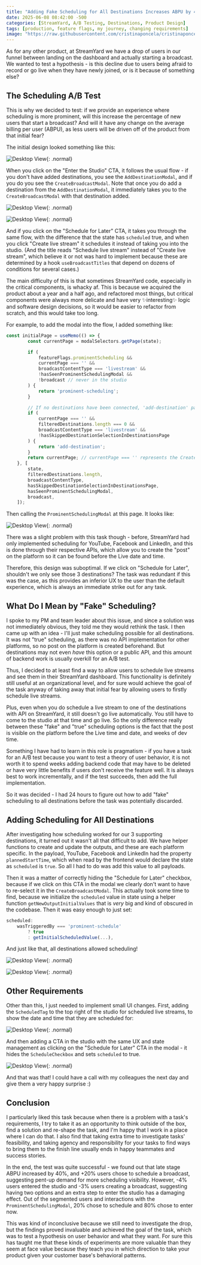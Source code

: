 ```yaml
---
title: "Adding Fake Scheduling for All Destinations Increases ABPU by 40% "
date: 2025-06-08 08:42:00 -500
categories: [StreamYard, A/B Testing, Destinations, Product Design]
tags: [production, feature flags, my journey, changing requirements]
image: "https://raw.githubusercontent.com/cristinaponcela/cristinaponcela.github.io/refs/heads/main/assets/img/StreamYard/FakeScheduling/scheduling.png"
---
```


As for any other product, at StreamYard we have a drop of users in our funnel between landing on the dashboard and actually starting a broadcast. We wanted to test a hypothesis - is this decline due to users being afraid to record or go live when they have newly joined, or is it because of something else?

## The Scheduling A/B Test

This is why we decided to test: if we provide an experience where scheduling is more prominent, will this increase the percentage of new users that start a broadcast? And will it have any change on the average billing per user (ABPU), as less users will be driven off of the product from that initial fear?

The initial design looked something like this:

![Desktop View](/assets/img/StreamYard/FakeScheduling/prominent-scheduling-modal.png){: .normal}

When you click on the "Enter the Studio" CTA, it follows the usual flow - if you don't have added destinations, you see the `AddDestinationModal`, and if you do you see the `CreateBroadcastModal`. Note that once you do add a destination from the `AddDestinationModal`, it immediately takes you to the `CreateBroadcastModal` with that destination added.

![Desktop View](/assets/img/StreamYard/FakeScheduling/AddDestinationModal.png){: .normal}

![Desktop View](/assets/img/StreamYard/FakeScheduling/CreateBroadcastModal.png){: .normal}


And if you click on the "Schedule for Later" CTA, it takes you through the same flow, with the difference that the state has `scheduled` true, and when you click "Create live stream" it schedules it instead of taking you into the studio. (And the title reads "Schedule live stream" instead of "Create live stream", which believe it or not was hard to implement because these are determined by a hook `useBroadcastTitles` that depend on dozens of conditions for several cases.)

The main difficulty of this is that sometimes StreamYard code, especially in the critical components, is whacky af. This is because we acquired the product about a year and a half ago, and refactored most things, but critical components were always more delicate and have very ✨interesting✨ logic and software design decisions, so it would be easier to refactor from scratch, and this would take too long.

For example, to add the modal into the flow, I added something like:

```typescript
const initialPage = useMemo(() => {
		const currentPage = modalSelectors.getPage(state);

		if (
			featureFlags.prominentScheduling &&
			currentPage === '' &&
			broadcastContentType === 'livestream' &&
			!hasSeenProminentSchedulingModal &&
			!broadcast // never in the studio
		) {
			return 'prominent-scheduling';
		}

		// If no destinations have been connected, 'add-destination' page is shown
		if (
			currentPage === '' &&
			filteredDestinations.length === 0 &&
			broadcastContentType === 'livestream' &&
			!hasSkippedDestinationSelectionInDestinationsPage
		) {
			return 'add-destination';
		}
		return currentPage; // currentPage === '' represents the CreateBroadcastModal, and it is the default
	}, [
		state,
		filteredDestinations.length,
		broadcastContentType,
		hasSkippedDestinationSelectionInDestinationsPage,
		hasSeenProminentSchedulingModal,
		broadcast,
	]);
```

Then calling the `ProminentSchedulingModal` at this page. It looks like:


![Desktop View](/assets/img/StreamYard/FakeScheduling/scheduled-broadcast.png){: .normal}


There was a slight problem with this task though - before, StreamYard had only implemented scheduling for YouTube, Facebook and LinkedIn, and this is done through their respective APIs, which allow you to create the "post" on the platform so it can be found before the Live date and time.

Therefore, this design was suboptimal. If we click on "Schedule for Later", shouldn't we only see those 3 destinations? The task was redundant if this was the case, as this provides an inferior UX to the user than the default experience, which is always an immediate strike out for any task.


## What Do I Mean by "Fake" Scheduling?

I spoke to my PM and team leader about this issue, and since a solution was not immediately obvious, they told me they would rethink the task. I then came up with an idea - I'll just make scheduling possible for all destinations. It was not "true" scheduling, as there was no API implementation for other platforms, so no post on the platform is created beforehand. But destinations may not even _have_ this option or a public API, and this amount of backend work is usually overkill for an A/B test. 

Thus, I decided to at least find a way to allow users to schedule live streams and see them in their StreamYard dashboard. This functionality is definitely still useful at an organizational level, and for sure would achieve the goal of the task anyway of taking away that initial fear by allowing users to firstly schedule live streams.

Plus, even when you do schedule a live stream to one of the destinations with API on StreamYard, it still doesn't go live automatically. You still have to come to the studio at that time and go live. So the only difference really between these "fake" and "true" scheduling options is the fact that the post is visible on the platform before the Live time and date, and weeks of dev time.

Something I have had to learn in this role is pragmatism - if you have a task for an A/B test because you want to test a theory of user behavior, it is not worth it to spend weeks adding backend code that may have to be deleted or have very little benefits if users don't receive the feature well. It is always best to work incrementally, and if the test succeeds, then add the full implementation.

So it was decided - I had 24 hours to figure out how to add "fake" scheduling to all destinations before the task was potentially discarded.



## Adding Scheduling for All Destinations

After investigating how scheduling worked for our 3 supporting destinations, it turned out it wasn't all that difficult to add. We have helper functions to create and update the outputs, and these are each platform specific. In the payload, YouTube, Facebook and LinkedIn had the property `plannedStartTime`, which when read by the frontend would declare the state as `scheduled` is `true`. So all I had to do was add this value to all payloads.

Then it was a matter of correctly hiding the "Schedule for Later" checkbox, because if we click on this CTA in the modal we clearly don't want to have to re-select it in the `CreateBroadcastModal`. This actually took some time to find, because we initialize the `scheduled` value in state using a helper function `getNewOutputInitialValues` that is _very_ big and kind of obscured in the codebase. Then it was easy enough to just set:

```typescript
scheduled:
    wasTriggeredBy === 'prominent-schedule'
        ? true
        : getInitialScheduledValue(...),
```

And just like that, all destinations allowed scheduling!

![Desktop View](/assets/img/StreamYard/FakeScheduling/all-destination-scheduling.png){: .normal}

![Desktop View](/assets/img/StreamYard/FakeScheduling/all-destinations-scheduled.png){: .normal}

## Other Requirements

Other than this, I just needed to implement small UI changes. First, adding the `ScheduledTag` to the top right of the studio for scheduled live streams, to show the date and time that they are scheduled for:

![Desktop View](/assets/img/StreamYard/FakeScheduling/scheduled-studio-tag.png){: .normal}


And then adding a CTA in the studio with the same UX and state management as clicking on the "Schedule for Later" CTA in the modal - it hides the `ScheduleCheckbox` and sets `scheduled` to true.

![Desktop View](/assets/img/StreamYard/FakeScheduling/schedule-studio-cta.png){: .normal}


And that was that! I could have a call with my colleagues the next day and give them a very happy surprise :)


## Conclusion

I particularly liked this task because when there is a problem with a task's requirements, I try to take it as an opportunity to think outside of the box, find a solution and re-shape the task, and I'm happy that I work in a place where I can do that. I also find that taking extra time to investigate tasks' feasibility, and taking agency and responsibility for your tasks to find ways to bring them to the finish line usually ends in happy teammates and success stories.

In the end, the test was quite successful - we found out that late stage ABPU increased by 40%, and +20% users chose to schedule a broadcast, suggesting pent-up demand for more scheduling visibility. However, -4% users entered the studio and -3% users creating a broadcast, suggesting having two options and an extra step to enter the studio has a damaging effect. Out of the segmented users and interactions with the `ProminentSchedulingModal`, 20% chose to schedule and 80% chose to enter now.

This was kind of inconclusive because we still need to investigate the drop, but the findings proved invaluable and achieved the goal of the task, which was to test a hypothesis on user behavior and what they want. For sure this has taught me that these kinds of experiments are more valuable than they seem at face value because they teach you in which direction to take your product given your customer base's behavioral patterns.
